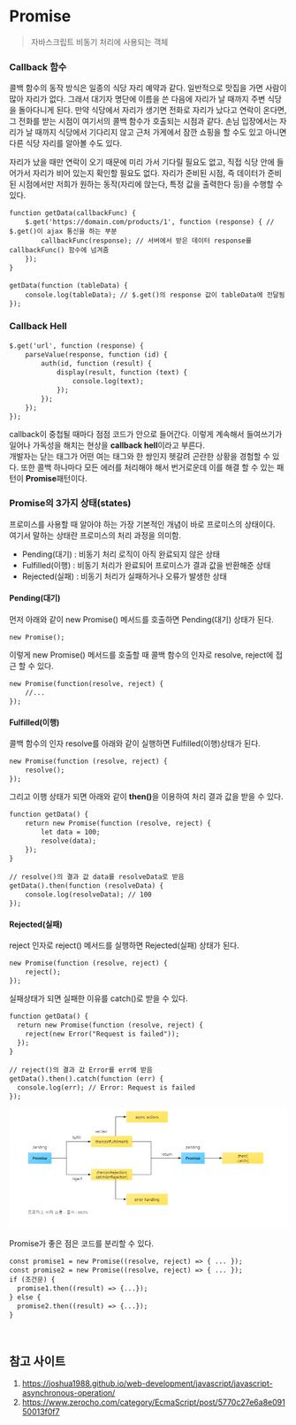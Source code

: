 # Promise 

> 자바스크립트 비동기 처리에 사용되는 객체 

### Callback 함수 

콜백 함수의 동작 방식은 일종의 식당 자리 예약과 같다. 일반적으로 맛집을 가면 사람이 많아 자리가 없다. 그래서 대기자 명단에 이름을 쓴 다음에 자리가 날 때까지 주변 식당을 돌아다니게 된다. 만약 식당에서 자리가 생기면 전화로 자리가 났다고 연락이 온다면, 그 전화를 받는 시점이 여기서의 콜백 함수가 호출되는 시점과 같다. 손님 입장에서는 자리가 날 때까지 식당에서 기다리지 않고 근처 가게에서 잠깐 쇼핑을 할 수도 있고 아니면 다른 식당 자리를 알아볼 수도 있다.

자리가 났을 때만 연락이 오기 때문에 미리 가서 기다릴 필요도 없고, 직접 식당 안에 들어가서 자리가 비어 있는지 확인할 필요도 없다. 자리가 준비된 시점, 즉 데이터가 준비된 시점에서만 저희가 원하는 동작(자리에 앉는다, 특정 값을 출력한다 등)을 수행할 수 있다.

```
function getData(callbackFunc) {
	$.get('https://domain.com/products/1', function (response) { // $.get()이 ajax 통신을 하는 부분 
		callbackFunc(response); // 서버에서 받은 데이터 response를 callbackFunc() 함수에 넘겨줌
	});
}

getData(function (tableData) {
	console.log(tableData); // $.get()의 response 값이 tableData에 전달됨
});
```

### Callback Hell 

```
$.get('url', function (response) {
	parseValue(response, function (id) {
		auth(id, function (result) {
			display(result, function (text) {
				console.log(text);
			});
		});
	});
});

```
callback이 중첩될 때마다 점점 코드가 안으로 들어간다. 이렇게 계속해서 들여쓰기가 일어나 가독성을 해치는 현상을 <b>callback hell</b>이라고 부른다. <br>
개발자는 닫는 태그가 어떤 여는 태그와 한 쌍인지 헷갈려 곤란한 상황을 경험할 수 있다. 또한 콜백 하나마다 모든 에러를 처리해야 해서 번거로운데 이를 해결 할 수 있는 패턴이 <b>Promise</b>패턴이다.

### Promise의 3가지 상태(states) 
프로미스를 사용할 때 알아야 하는 가장 기본적인 개념이 바로 프로미스의 상태이다.<br>
여기서 말하는 상태란 프로미스의 처리 과정을 의미함. 
- Pending(대기) : 비동기 처리 로직이 아직 완료되지 않은 상태 
- Fulfilled(이행) : 비동기 처리가 완료되어 프로미스가 결과 값을 반환해준 상태 
- Rejected(실패) : 비동기 처리가 실패하거나 오류가 발생한 상태 

#### Pending(대기) 
먼저 아래와 같이 new Promise() 메서드를 호출하면 Pending(대기) 상태가 된다. 
```
new Promise(); 
```
이렇게 new Promise() 메서드를 호출할 때 콜백 함수의 인자로 resolve, reject에 접근 할 수 있다. 
```
new Promise(function(resolve, reject) {
    //...
});
```

#### Fulfilled(이행) 
콜백 함수의 인자 resolve를 아래와 같이 실행하면 Fulfilled(이행)상태가 된다. 
```
new Promise(function (resolve, reject) {
    resolve();
});
```
그리고 이행 상태가 되면 아래와 같이 <b>then()</b>을 이용하여 처리 결과 값을 받을 수 있다. 
```
function getData() {
    return new Promise(function (resolve, reject) {
        let data = 100; 
        resolve(data);
    });
}

// resolve()의 결과 값 data를 resolveData로 받음 
getData().then(function (resolveData) {
    console.log(resolveData); // 100 
});
```

#### Rejected(실패) 
reject 인자로 reject() 메서드를 실행하면 Rejected(실패) 상태가 된다. 
```
new Promise(function (resolve, reject) {
    reject();
});
```
실패상태가 되면 실패한 이유를 catch()로 받을 수 있다. 
```
function getData() {
  return new Promise(function (resolve, reject) {
    reject(new Error("Request is failed"));
  });
}

// reject()의 결과 값 Error를 err에 받음
getData().then().catch(function (err) {
  console.log(err); // Error: Request is failed
});
```

![](../../img/promise.png)

Promise가 좋은 점은 코드를 분리할 수 있다. 
```
const promise1 = new Promise((resolve, reject) => { ... });
const promise2 = new Promise((resolve, reject) => { ... });
if (조건문) {
  promise1.then((result) => {...});
} else {
  promise2.then((result) => {...});
}
```


<br>

## 참고 사이트 
1. https://joshua1988.github.io/web-development/javascript/javascript-asynchronous-operation/<br>
2. https://www.zerocho.com/category/EcmaScript/post/5770c27e6a8e09150013f0f7